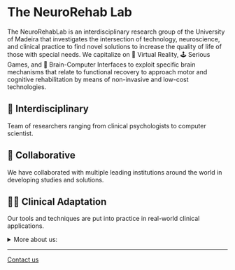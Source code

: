# The NeuroRehab Lab

The NeuroRehabLab is an interdisciplinary research group of the University of Madeira that investigates the intersection of technology, neuroscience, and clinical practice to find novel solutions to increase the quality of life of those with special needs. We capitalize on 🥽 Virtual Reality, 🕹️ Serious Games, and 🧠 Brain-Computer Interfaces to exploit specific brain mechanisms that relate to functional recovery to approach motor and cognitive rehabilitation by means of non-invasive and low-cost technologies.

## 🧬 Interdisciplinary
Team of researchers ranging from clinical psychologists to computer scientist.

## 🤝 Collaborative
We have collaborated with multiple leading institutions around the world in developing studies and solutions.

## 🧑‍⚕️ Clinical Adaptation
Our tools and techniques are put into practice in real-world clinical applications.


<details> 
	<summary>More about us:</summary>
	<ul>
    <li>🧑‍🔬 Get to know our <a href="https://neurorehablab.arditi.pt/ourteam/">Team</a></li>
	  <li>📚 Refer and cite our <a href="https://neurorehablab.arditi.pt/publications/">Publications</a></li>
    <li>🛠️ Checkout our <a href="https://neurorehablab.arditi.pt/tools/">Tools</a></li>
    <li>🛠️ Learn more about our <a href="https://neurorehablab.arditi.pt/projects/">Projects</a></li>
 	</ul>
</details>

---

[Contact us](https://neurorehablab.arditi.pt/contact/)
